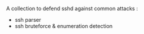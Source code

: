A collection to defend sshd against common attacks :
 - ssh parser
 - ssh bruteforce & enumeration detection
 

